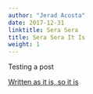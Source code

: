 ```yaml
---
author: "Jerad Acosta"
date: 2017-12-31
linktitle: Sera Sera
title: Sera Sera It Is
weight: 1
---
```


Testing a post

[Written as it is, so it is](/images/SeraSera.html)
